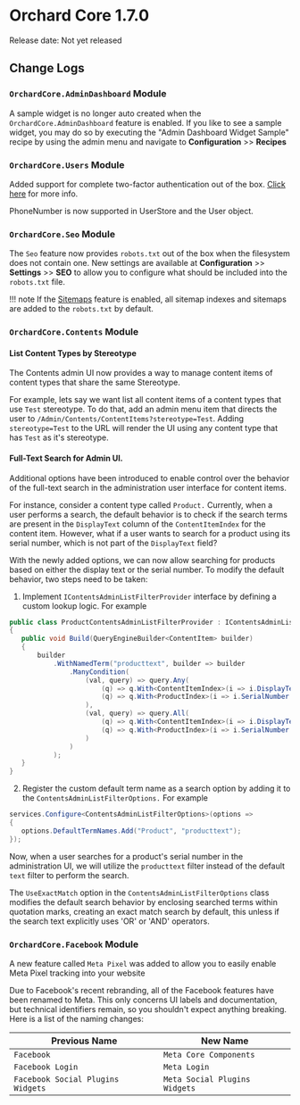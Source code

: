 # Orchard Core 1.7.0

Release date: Not yet released

## Change Logs

### `OrchardCore.AdminDashboard` Module

A sample widget is no longer auto created when the `OrchardCore.AdminDashboard` feature is enabled. If you like to see a sample widget, you may do so by executing the "Admin Dashboard Widget Sample" recipe by using the admin menu and navigate to **Configuration** >> **Recipes**

### `OrchardCore.Users` Module

Added support for complete two-factor authentication out of the box. [Click here](../reference/modules/Users/README.md) for more info.

PhoneNumber is now supported in UserStore and the User object.

### `OrchardCore.Seo` Module

The `Seo` feature now provides `robots.txt` out of the box when the filesystem does not contain one. New settings are available at **Configuration** >> **Settings** >> **SEO** to allow you to configure what should be included into the `robots.txt` file.

!!! note
    If the [Sitemaps](../modules/Sitemaps) feature is enabled, all sitemap indexes and sitemaps are added to the `robots.txt` by default. 

### `OrchardCore.Contents` Module

#### List Content Types by Stereotype

The Contents admin UI now provides a way to manage content items of content types that share the same Stereotype.

For example, lets say we want list all content items of a content types that use `Test` stereotype. To do that, add an admin menu item that directs the user to `/Admin/Contents/ContentItems?stereotype=Test`. Adding `stereotype=Test` to the URL will render the UI using any content type that has `Test` as it's stereotype.

#### Full-Text Search for Admin UI.

Additional options have been introduced to enable control over the behavior of the full-text search in the administration user interface for content items.

For instance, consider a content type called `Product.` Currently, when a user performs a search, the default behavior is to check if the search terms are present in the `DisplayText` column of the `ContentItemIndex` for the content item. However, what if a user wants to search for a product using its serial number, which is not part of the `DisplayText` field?

With the newly added options, we can now allow searching for products based on either the display text or the serial number. To modify the default behavior, two steps need to be taken:

 1. Implement `IContentsAdminListFilterProvider` interface by defining a custom lookup logic. For example

 ```C#
public class ProductContentsAdminListFilterProvider : IContentsAdminListFilterProvider
{
    public void Build(QueryEngineBuilder<ContentItem> builder)
    {
        builder
            .WithNamedTerm("producttext", builder => builder
                .ManyCondition(
                    (val, query) => query.Any(
                        (q) => q.With<ContentItemIndex>(i => i.DisplayText != null && i.DisplayText.Contains(val)),
                        (q) => q.With<ProductIndex>(i => i.SerialNumber != null && i.SerialNumber.Contains(val))
                    ),
                    (val, query) => query.All(
                        (q) => q.With<ContentItemIndex>(i => i.DisplayText == null || i.DisplayText.NotContains(val)),
                        (q) => q.With<ProductIndex>(i => i.SerialNumber == null || i.SerialNumber.NotContains(val))
                    )
                )
            );
    }
}
```
 2. Register the custom default term name as a search option by adding it to the `ContentsAdminListFilterOptions.` For example

 ```C#
services.Configure<ContentsAdminListFilterOptions>(options =>
{
    options.DefaultTermNames.Add("Product", "producttext");
});
 ```

Now, when a user searches for a product's serial number in the administration UI, we will utilize the `producttext` filter instead of the default `text` filter to perform the search.

The `UseExactMatch` option in the `ContentsAdminListFilterOptions` class modifies the default search behavior by enclosing searched terms within quotation marks, creating an exact match search by default, this unless if the search text explicitly uses 'OR' or 'AND' operators.

### `OrchardCore.Facebook` Module

A new feature called `Meta Pixel` was added to allow you to easily enable Meta Pixel tracking into your website

Due to Facebook's recent rebranding, all of the Facebook features have been renamed to Meta. This only concerns UI labels and documentation, but technical identifiers remain, so you shouldn't expect anything breaking. Here is a list of the naming changes:

| Previous Name | New Name |
| --- | --- |
| `Facebook` | `Meta Core Components` |
| `Facebook Login` | `Meta Login` |
| `Facebook Social Plugins Widgets` | `Meta Social Plugins Widgets` |
